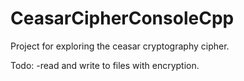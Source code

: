 # CeasarCipherConsoleCpp
 Project for exploring the ceasar cryptography cipher.
 
 
 Todo:
 -read and write to files with encryption. 

